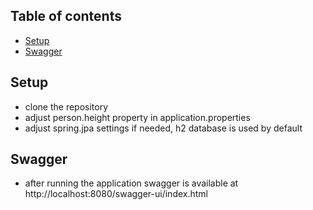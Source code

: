 ## Table of contents
* [Setup](#setup)
* [Swagger](#Swagger)

## Setup
* clone the repository
* adjust person.height property in application.properties
* adjust spring.jpa settings if needed, h2 database is used by default

## Swagger
* after running the application swagger is available at http://localhost:8080/swagger-ui/index.html
